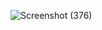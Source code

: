 ![Screenshot (376)](https://github.com/user-attachments/assets/fc726747-4221-4d5b-91b7-91d38f7e0608)
